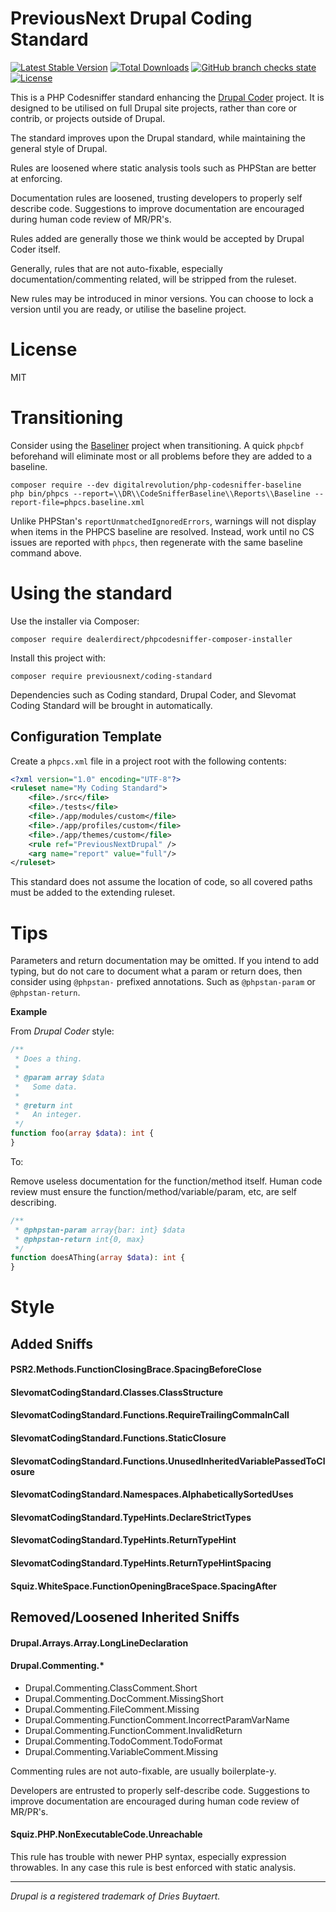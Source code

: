 # PreviousNext Drupal Coding Standard

[![Latest Stable Version](http://poser.pugx.org/previousnext/coding-standard/v)](https://packagist.org/packages/previousnext/coding-standard)
[![Total Downloads](http://poser.pugx.org/previousnext/coding-standard/downloads)](https://packagist.org/packages/previousnext/coding-standard)
[![GitHub branch checks state](https://img.shields.io/github/checks-status/previousnext/coding-standard/main)][ci]
[![License](http://poser.pugx.org/previousnext/coding-standard/license)](https://packagist.org/packages/previousnext/coding-standard)

This is a PHP Codesniffer standard enhancing the [Drupal Coder][drupal-coder]
project. It is designed to be utilised on full Drupal site projects, rather than
core or contrib, or projects outside of Drupal.

The standard improves upon the Drupal standard, while maintaining the general
style of Drupal.

Rules are loosened where static analysis tools such as PHPStan are better at
enforcing.

Documentation rules are loosened, trusting developers to properly self describe
code. Suggestions to improve documentation are encouraged during human code
review of MR/PR's.

Rules added are generally those we think would be accepted by Drupal Coder
itself.

Generally, rules that are not auto-fixable, especially documentation/commenting
related, will be stripped from the ruleset.

New rules may be introduced in minor versions. You can choose to lock a version
until you are ready, or utilise the baseline project.

# License

MIT

# Transitioning

Consider using the [Baseliner][php-codesniffer-baseline] project when
transitioning. A quick `phpcbf` beforehand will eliminate most or all problems
before they are added to a baseline.

```shell
composer require --dev digitalrevolution/php-codesniffer-baseline
php bin/phpcs --report=\\DR\\CodeSnifferBaseline\\Reports\\Baseline --report-file=phpcs.baseline.xml
```

Unlike PHPStan's `reportUnmatchedIgnoredErrors`, warnings will not display when
items in the PHPCS baseline are resolved. Instead, work until no CS issues are
reported with `phpcs`, then regenerate with the same baseline command above.

# Using the standard

Use the installer via Composer:

```shell
composer require dealerdirect/phpcodesniffer-composer-installer
```

Install this project with:

```shell
composer require previousnext/coding-standard
```

Dependencies such as Coding standard, Drupal Coder, and Slevomat Coding Standard
will be brought in automatically.

## Configuration Template

Create a `phpcs.xml` file in a project root with the following contents:

```xml
<?xml version="1.0" encoding="UTF-8"?>
<ruleset name="My Coding Standard">
    <file>./src</file>
    <file>./tests</file>
    <file>./app/modules/custom</file>
    <file>./app/profiles/custom</file>
    <file>./app/themes/custom</file>
    <rule ref="PreviousNextDrupal" />
    <arg name="report" value="full"/>
</ruleset>
```

This standard does not assume the location of code, so all covered paths must be
added to the extending ruleset.

# Tips

Parameters and return documentation may be omitted.
If you intend to add typing, but do not care to document what a param or return
does, then consider using `@phpstan-` prefixed annotations. Such as
`@phpstan-param` or `@phpstan-return`.

**Example**

From _Drupal Coder_ style:

```php
/**
 * Does a thing.
 * 
 * @param array $data
 *   Some data.
 * 
 * @return int
 *   An integer.
 */
function foo(array $data): int {
}
```

To:

Remove useless documentation for the function/method itself. Human code review
must ensure the function/method/variable/param, etc, are self describing.

```php
/**
 * @phpstan-param array{bar: int} $data
 * @phpstan-return int{0, max}
 */
function doesAThing(array $data): int {
}
```


# Style

## Added Sniffs

#### PSR2.Methods.FunctionClosingBrace.SpacingBeforeClose
#### SlevomatCodingStandard.Classes.ClassStructure
#### SlevomatCodingStandard.Functions.RequireTrailingCommaInCall
#### SlevomatCodingStandard.Functions.StaticClosure
#### SlevomatCodingStandard.Functions.UnusedInheritedVariablePassedToClosure
#### SlevomatCodingStandard.Namespaces.AlphabeticallySortedUses
#### SlevomatCodingStandard.TypeHints.DeclareStrictTypes
#### SlevomatCodingStandard.TypeHints.ReturnTypeHint
#### SlevomatCodingStandard.TypeHints.ReturnTypeHintSpacing
#### Squiz.WhiteSpace.FunctionOpeningBraceSpace.SpacingAfter

## Removed/Loosened Inherited Sniffs

#### Drupal.Arrays.Array.LongLineDeclaration

#### Drupal.Commenting.*

 * Drupal.Commenting.ClassComment.Short
 * Drupal.Commenting.DocComment.MissingShort
 * Drupal.Commenting.FileComment.Missing
 * Drupal.Commenting.FunctionComment.IncorrectParamVarName
 * Drupal.Commenting.FunctionComment.InvalidReturn
 * Drupal.Commenting.TodoComment.TodoFormat
 * Drupal.Commenting.VariableComment.Missing

Commenting rules are not auto-fixable, are usually boilerplate-y.

Developers are entrusted to properly self-describe code. Suggestions to improve documentation are encouraged during human code review of MR/PR's.

#### Squiz.PHP.NonExecutableCode.Unreachable

This rule has trouble with newer PHP syntax, especially expression throwables. In any case this rule is best enforced with static analysis.

---

_Drupal is a registered trademark of Dries Buytaert._

 [ci]: https://github.com/previousnext/coding-standard/actions
 [drupal-coder]: https://www.drupal.org/project/coder
 [php-codesniffer-baseline]: https://github.com/123inkt/php-codesniffer-baseline